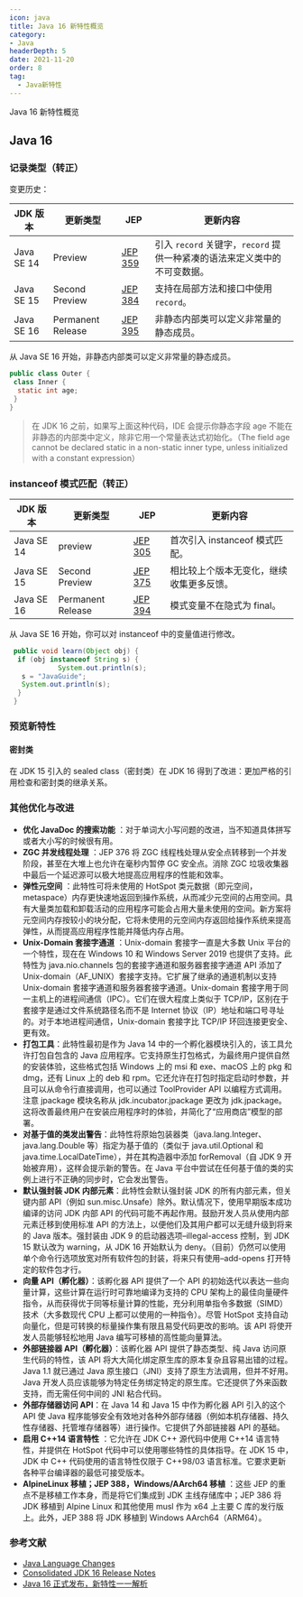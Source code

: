 ```yaml
---
icon: java
title: Java 16 新特性概览
category: 
- Java
headerDepth: 5
date: 2021-11-20
order: 8
tag:
  - Java新特性
---
```


Java 16 新特性概览

<!-- more -->

## Java 16

### 记录类型（转正）

变更历史：

| JDK 版本   | 更新类型          | JEP                                          | 更新内容                                                     |
| ---------- | ----------------- | -------------------------------------------- | ------------------------------------------------------------ |
| Java SE 14 | Preview           | [JEP 359](https://openjdk.java.net/jeps/359) | 引入 `record` 关键字，`record` 提供一种紧凑的语法来定义类中的不可变数据。 |
| Java SE 15 | Second Preview    | [JEP 384](https://openjdk.org/jeps/384)      | 支持在局部方法和接口中使用 `record`。                        |
| Java SE 16 | Permanent Release | [JEP 395](https://openjdk.org/jeps/395)      | 非静态内部类可以定义非常量的静态成员。                       |

从 Java SE 16 开始，非静态内部类可以定义非常量的静态成员。

```java
public class Outer {
 class Inner {
  static int age;
 }
}
```

> 在 JDK 16 之前，如果写上面这种代码，IDE 会提示你静态字段 age 不能在非静态的内部类中定义，除非它用一个常量表达式初始化。（The field age cannot be declared static in a non-static inner type, unless initialized with a constant expression）

### instanceof 模式匹配（转正）

| JDK 版本   | 更新类型          | JEP                                     | 更新内容                                 |
| ---------- | ----------------- | --------------------------------------- | ---------------------------------------- |
| Java SE 14 | preview           | [JEP 305](https://openjdk.org/jeps/305) | 首次引入 instanceof 模式匹配。           |
| Java SE 15 | Second Preview    | [JEP 375](https://openjdk.org/jeps/375) | 相比较上个版本无变化，继续收集更多反馈。 |
| Java SE 16 | Permanent Release | [JEP 394](https://openjdk.org/jeps/394) | 模式变量不在隐式为 final。               |

从 Java SE 16 开始，你可以对 instanceof 中的变量值进行修改。

```java
 public void learn(Object obj) {
  if (obj instanceof String s) {
            System.out.println(s);
   s = "JavaGuide";
   System.out.println(s);
  }
 }
```

### 预览新特性

#### 密封类

在 JDK 15 引入的 sealed class（密封类）在 JDK 16 得到了改进：更加严格的引用检查和密封类的继承关系。

### 其他优化与改进

- **优化 JavaDoc 的搜索功能** ：对于单词大小写问题的改进，当不知道具体拼写或者大小写的时候很有用。
- **ZGC 并发线程处理** ：JEP 376 将 ZGC 线程栈处理从安全点转移到一个并发阶段，甚至在大堆上也允许在毫秒内暂停 GC 安全点。消除 ZGC 垃圾收集器中最后一个延迟源可以极大地提高应用程序的性能和效率。
- **弹性元空间** ：此特性可将未使用的 HotSpot 类元数据（即元空间，metaspace）内存更快速地返回到操作系统，从而减少元空间的占用空间。具有大量类加载和卸载活动的应用程序可能会占用大量未使用的空间。新方案将元空间内存按较小的块分配，它将未使用的元空间内存返回给操作系统来提高弹性，从而提高应用程序性能并降低内存占用。
- **Unix-Domain 套接字通道** ：Unix-domain 套接字一直是大多数 Unix 平台的一个特性，现在在 Windows 10 和 Windows Server 2019 也提供了支持。此特性为 java.nio.channels 包的套接字通道和服务器套接字通道 API 添加了 Unix-domain（AF_UNIX）套接字支持。它扩展了继承的通道机制以支持 Unix-domain 套接字通道和服务器套接字通道。Unix-domain 套接字用于同一主机上的进程间通信（IPC）。它们在很大程度上类似于 TCP/IP，区别在于套接字是通过文件系统路径名而不是 Internet 协议（IP）地址和端口号寻址的。对于本地进程间通信，Unix-domain 套接字比 TCP/IP 环回连接更安全、更有效。
- **打包工具**：此特性最初是作为 Java 14 中的一个孵化器模块引入的，该工具允许打包自包含的 Java 应用程序。它支持原生打包格式，为最终用户提供自然的安装体验，这些格式包括 Windows 上的 msi 和 exe、macOS 上的 pkg 和 dmg，还有 Linux 上的 deb 和 rpm。它还允许在打包时指定启动时参数，并且可以从命令行直接调用，也可以通过 ToolProvider API 以编程方式调用。注意 jpackage 模块名称从 jdk.incubator.jpackage 更改为 jdk.jpackage。这将改善最终用户在安装应用程序时的体验，并简化了“应用商店”模型的部署。
- **对基于值的类发出警告**：此特性将原始包装器类（java.lang.Integer、java.lang.Double 等）指定为基于值的（类似于 java.util.Optional 和 java.time.LocalDateTime），并在其构造器中添加 forRemoval（自 JDK 9 开始被弃用），这样会提示新的警告。在 Java 平台中尝试在任何基于值的类的实例上进行不正确的同步时，它会发出警告。
- **默认强封装 JDK 内部元素**：此特性会默认强封装 JDK 的所有内部元素，但关键内部 API（例如 sun.misc.Unsafe）除外。默认情况下，使用早期版本成功编译的访问 JDK 内部 API 的代码可能不再起作用。鼓励开发人员从使用内部元素迁移到使用标准 API 的方法上，以便他们及其用户都可以无缝升级到将来的 Java 版本。强封装由 JDK 9 的启动器选项–illegal-access 控制，到 JDK 15 默认改为 warning，从 JDK 16 开始默认为 deny。（目前）仍然可以使用单个命令行选项放宽对所有软件包的封装，将来只有使用–add-opens 打开特定的软件包才行。
- **向量 API（孵化器）**：该孵化器 API 提供了一个 API 的初始迭代以表达一些向量计算，这些计算在运行时可靠地编译为支持的 CPU 架构上的最佳向量硬件指令，从而获得优于同等标量计算的性能，充分利用单指令多数据（SIMD）技术（大多数现代 CPU 上都可以使用的一种指令）。尽管 HotSpot 支持自动向量化，但是可转换的标量操作集有限且易受代码更改的影响。该 API 将使开发人员能够轻松地用 Java 编写可移植的高性能向量算法。
- **外部链接器 API（孵化器）**：该孵化器 API 提供了静态类型、纯 Java 访问原生代码的特性，该 API 将大大简化绑定原生库的原本复杂且容易出错的过程。Java 1.1 就已通过 Java 原生接口（JNI）支持了原生方法调用，但并不好用。Java 开发人员应该能够为特定任务绑定特定的原生库。它还提供了外来函数支持，而无需任何中间的 JNI 粘合代码。
- **外部存储器访问 API**：在 Java 14 和 Java 15 中作为孵化器 API 引入的这个 API 使 Java 程序能够安全有效地对各种外部存储器（例如本机存储器、持久性存储器、托管堆存储器等）进行操作。它提供了外部链接器 API 的基础。
- **启用 C++14 语言特性** ：它允许在 JDK C++ 源代码中使用 C++14 语言特性，并提供在 HotSpot 代码中可以使用哪些特性的具体指导。在 JDK 15 中，JDK 中 C++ 代码使用的语言特性仅限于 C++98/03 语言标准。它要求更新各种平台编译器的最低可接受版本。
- **AlpineLinux 移植；JEP 388，Windows/AArch64 移植** ：这些 JEP 的重点不是移植工作本身，而是将它们集成到 JDK 主线存储库中；JEP 386 将 JDK 移植到 Alpine Linux 和其他使用 musl 作为 x64 上主要 C 库的发行版上。此外，JEP 388 将 JDK 移植到 Windows AArch64（ARM64）。

### 参考文献

- [Java Language Changes](https://docs.oracle.com/en/java/javase/16/language/java-language-changes.html)
- [Consolidated JDK 16 Release Notes](https://www.oracle.com/java/technologies/javase/16all-relnotes.html)
- [Java 16 正式发布，新特性一一解析](https://www.infoq.cn/article/IAkwhx7i9V7G8zLVEd4L)
